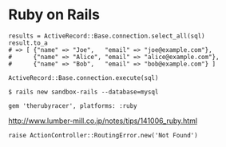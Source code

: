 # Ruby on Rails

```
results = ActiveRecord::Base.connection.select_all(sql)
result.to_a
# => [ {"name" => "Joe",   "email" => "joe@example.com"},
#      {"name" => "Alice", "email" => "alice@example.com"},
#      {"name" => "Bob",   "email" => "bob@example.com"} ]
```

```
ActiveRecord::Base.connection.execute(sql)
```

```
$ rails new sandbox-rails --database=mysql
```

```Gemfile
gem 'therubyracer', platforms: :ruby
```

http://www.lumber-mill.co.jp/notes/tips/141006_ruby.html



```
raise ActionController::RoutingError.new('Not Found')
```
